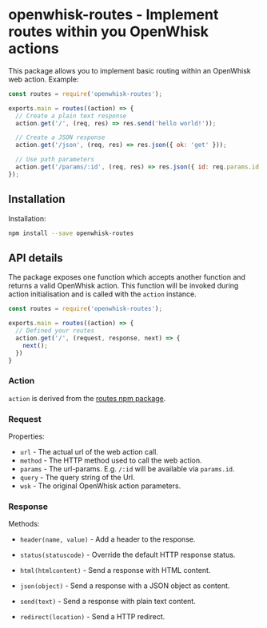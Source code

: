 # openwhisk-routes - Implement routes within you OpenWhisk actions

This package allows you to implement basic routing within an OpenWhisk web action. Example:

```javascript
const routes = require('openwhisk-routes');

exports.main = routes((action) => {
  // Create a plain text response
  action.get('/', (req, res) => res.send('hello world!'));

  // Create a JSON response
  action.get('/json', (req, res) => res.json({ ok: 'get' }));

  // Use path parameters
  action.get('/params/:id', (req, res) => res.json({ id: req.params.id }));
});
```

## Installation

Installation:

```bash
npm install --save openwhisk-routes
```

## API details

The package exposes one function which accepts another function and returns a valid OpenWhisk action. This function will be invoked during action initialisation and is called with the `action` instance.

```javascript
const routes = require('openwhisk-routes');

exports.main = routes((action) => {
  // Defined your routes
  action.get('/', (request, response, next) => {
    next();
  })
}
```

### Action

`action` is derived from the [routes npm package](https://www.npmjs.com/package/routes).

### Request

Properties:

* `url` - The actual url of the web action call.
* `method` - The HTTP method used to call the web action.
* `params` - The url-params. E.g. `/:id` will be available via `params.id`.
* `query` - The query string of the Url.
* `wsk` - The original OpenWhisk action parameters.

### Response

Methods:

* `header(name, value)` - Add a header to the response.
* `status(statuscode)` - Override the default HTTP response status.

* `html(htmlcontent)` - Send a response with HTML content.
* `json(object)` - Send a response with a JSON object as content.
* `send(text)` - Send a response with plain text content.
* `redirect(location)` - Send a HTTP redirect.